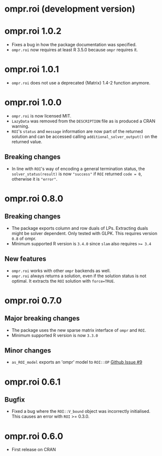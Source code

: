 # ompr.roi (development version)

# ompr.roi 1.0.2

* Fixes a bug in how the package documentation was specified.
* `ompr.roi` now requires at least R 3.5.0 because `ompr` requires it.

# ompr.roi 1.0.1

* `ompr.roi` does not use a deprecated {Matrix} 1.4-2 function anymore.

# ompr.roi 1.0.0

* `ompr.roi` is now licensed MIT.
* `LazyData` was removed from the `DESCRIPTION` file as is produced a
  CRAN warning.
* `ROI`'s `status` and `message` information are now part of the returned
  solution and can be accessed calling `additional_solver_output()` on the
  returned value.

## Breaking changes

* In line with `ROI`'s way of encoding a general termination status, the
  `solver_status(result)` is now `"success"` if `ROI` returned `code = 0`,
  otherwise it is `"error"`.

# ompr.roi 0.8.0

## Breaking changes

* The package exports column and row duals of LPs. Extracting duals might be solver dependent. Only tested with GLPK. This requires version `0.8` of ompr.
* Minimum supported R version is `3.4.0` since `slam` also requires `>= 3.4`

## New features

* `ompr.roi` works with other `ompr` backends as well.
* `ompr.roi` always returns a solution, even if the solution status is not optimal. It extracts the `ROI` solution with `force=TRUE`.

# ompr.roi 0.7.0

## Major breaking changes

* The package uses the new sparse matrix interface of `ompr` and `ROI`.
* Minimum supported R version is now `3.3.0`

## Minor changes

* `as_ROI_model` exports an 'ompr' model to `ROI::OP` [Github Issue #9](https://github.com/dirkschumacher/ompr.roi/issues/9)

# ompr.roi 0.6.1

## Bugfix

* Fixed a bug where the `ROI::V_bound` object was incorrectly initialised. This causes an error with `ROI` >= 0.3.0.

# ompr.roi 0.6.0

* First release on CRAN


